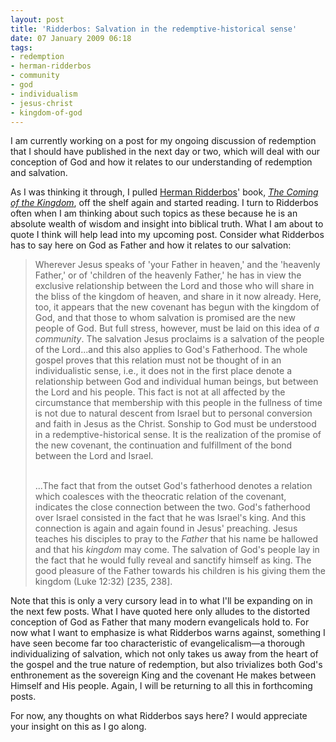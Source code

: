 ```yaml
---
layout: post
title: 'Ridderbos: Salvation in the redemptive-historical sense'
date: 07 January 2009 06:18
tags:
- redemption
- herman-ridderbos
- community
- god
- individualism
- jesus-christ
- kingdom-of-god
---
```

<p>I am currently working on a post for my ongoing discussion of redemption that I should have published in the next day or two, which will deal with our conception of God and how it relates to our understanding of redemption and salvation.</p>
<p>As I was thinking it through, I pulled <a href="http://en.wikipedia.org/wiki/Herman_Nicolaas_Ridderbos">Herman Ridderbos</a>' book, <a href="http://www.amazon.com/Coming-Kingdom-Herman-N-Ribberbos/dp/0875524087/ref=pd_bbs_sr_1?ie=UTF8&amp;s=books&amp;qid=1231303583&amp;sr=8-1"><span style="font-style: italic;">The Coming of the Kingdom</span></a>, off the shelf again and started reading.  I turn to Ridderbos often when I am thinking about such topics as these because he is an absolute wealth of wisdom and insight into biblical truth.  What I am about to quote I think will help lead into my upcoming post.  Consider what Ridderbos has to say here on God as Father and how it relates to our salvation:</p>

<blockquote>
Wherever Jesus speaks of 'your Father in heaven,' and the 'heavenly Father,' or of 'children of the heavenly Father,' he has in view the exclusive relationship between the Lord and those who will share in the bliss of the kingdom of heaven, and share in it now already.  Here, too, it appears that the new covenant has begun with the kingdom of God, and that those to whom salvation is promised are the new people of God.  But full stress, however, must be laid on this idea of <span style="font-style: italic;">a community</span>.  The salvation Jesus proclaims is a salvation of the people of the Lord...and this also applies to God's Fatherhood.  The whole gospel proves that this relation must not be thought of in an individualistic sense, i.e., it does not in the first place denote a relationship between God and individual human beings, but between the Lord and his people.  This fact is not at all affected by the circumstance that membership with this people in the fullness of time is not due to natural descent from Israel but to personal conversion and faith in Jesus as the Christ.  Sonship to God must be understood in a redemptive-historical sense.  It is the realization of the promise of the new covenant, the continuation and fulfillment of the bond between the Lord and Israel.<br /><br />

...The fact that from the outset God's fatherhood denotes a relation which coalesces with the theocratic relation of the covenant, indicates the close connection between the two.  God's fatherhood over Israel consisted in the fact that he was Israel's king.  And this connection is again and again found in Jesus' preaching.  Jesus teaches his disciples to pray to the <span style="font-style: italic;">Father</span> that his name be hallowed and that his <span style="font-style: italic;">kingdom</span> may come.  The salvation of God's people lay in the fact that he would fully reveal and sanctify himself as king.  The good pleasure of the Father towards his children is his giving them the kingdom (Luke 12:32) [235, 238].</blockquote>

<p>Note that this is only a very cursory lead in to what I'll be expanding on in the next few posts.  What I have quoted here only alludes to the distorted conception of God as Father that many modern evangelicals hold to.  For now what I want to emphasize is what Ridderbos warns against, something I have seen become far too characteristic of evangelicalism&mdash;a thorough individualizing of salvation, which not only takes us away from the heart of the gospel and the true nature of redemption, but also trivializes both God's enthronement as the sovereign King and the covenant He makes between Himself and His people.  Again, I will be returning to all this in forthcoming posts.</p>

For now, any thoughts on what Ridderbos says here?  I would appreciate your insight on this as I go along.
